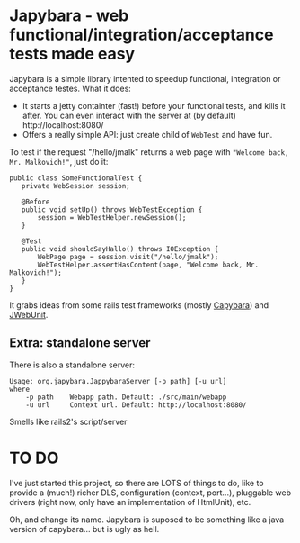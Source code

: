 Japybara - web functional/integration/acceptance tests made easy
================================================================

Japybara is a simple library intented to speedup functional, integration or acceptance testes. What it does:

* It starts a jetty containter (fast!) before your functional tests, and kills it after.
You can even interact with the server at (by default) http://localhost:8080/
* Offers a really simple API: just create child of `WebTest` and have fun.

To test if the request "/hello/jmalk" returns a web page with `"Welcome back, Mr. Malkovich!"`, just do it:

    public class SomeFunctionalTest {
       private WebSession session;

       @Before
       public void setUp() throws WebTestException {
           session = WebTestHelper.newSession();
       }

       @Test
       public void shouldSayHallo() throws IOException {
           WebPage page = session.visit("/hello/jmalk");
           WebTestHelper.assertHasContent(page, "Welcome back, Mr. Malkovich!");
       }
    }

It grabs ideas from some rails test frameworks (mostly [Capybara](https://github.com/jnicklas/capybara))
and [JWebUnit](http://jwebunit.sourceforge.net/).

Extra: standalone server
------------------------

There is also a standalone server:

    Usage: org.japybara.JappybaraServer [-p path] [-u url]
    where
        -p path    Webapp path. Default: ./src/main/webapp
        -u url     Context url. Default: http://localhost:8080/

Smells like rails2's script/server

TO DO
=====
I've just started this project, so there are LOTS of things to do, like to provide a (much!) richer DLS, configuration
(context, port...), pluggable web drivers (right now, only have an implementation of HtmlUnit), etc.

Oh, and change its name. Japybara is suposed to be something like a java version of capybara... but is ugly as hell.